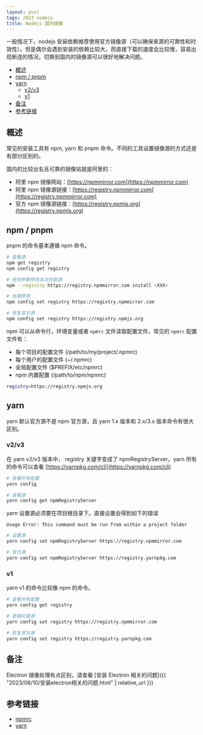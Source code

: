 ```yaml
---
layout: post
tags: 2023 nodejs
title: Nodejs 国内镜像
---
```


一般情况下，nodejs 安装依赖推荐使用官方镜像源（可以确保来源的可靠性和时效性）。但是偶尔会遇到安装的依赖比较大，而直接下载的速度会比较慢，容易出现断连的情况。切换到国内的镜像源可以很好地解决问题。

<!-- vim-markdown-toc GFM -->

- [概述](#概述)
- [npm / pnpm](#npm--pnpm)
- [yarn](#yarn)
  - [v2/v3](#v2v3)
  - [v1](#v1)
- [备注](#备注)
- [参考链接](#参考链接)

<!-- vim-markdown-toc -->

## 概述

常见的安装工具有 npm, yarn 和 pnpm 命令。不同的工具设置镜像源的方式还是有部分区别的。

国内的比较出名且可靠的镜像站就是阿里的：

- 阿里 npm 镜像网站：[https://npmmirror.com](https://npmmirror.com)
- 阿里 npm 镜像源链接：[https://registry.npmmirror.com](https://registry.npmmirror.com)
- 官方 npm 镜像源链接：[https://registry.npmjs.org](https://registry.npmjs.org)

## npm / pnpm

pnpm 的命令基本遵循 npm 命令。

```sh
# 查看源
npm get registry
npm config get registry

# 使用参数修改本次安装源
npm --registry https://registry.npmmirror.com install <XXX>

# 长期修改
npm config set registry https://registry.npmmirror.com

# 恢复官方源
npm config set registry https://registry.npmjs.org
```

npm 可以从命令行，环境变量或者 `npmrc` 文件读取配置文件。常见的 `npmrc` 配置文件有：

- 每个项目的配置文件 (/path/to/my/project/.npmrc)
- 每个用户的配置文件 (~/.npmrc)
- 全局配置文件 ($PREFIX/etc/npmrc)
- npm 内置配置 (/path/to/npm/npmrc)

```sh
registry=https://registry.npmjs.org
```

## yarn

yarn 默认官方源不是 npm 官方源，且 yarn 1.x 版本和 2.x/3.x 版本命令有很大区别。

### v2/v3

在 yarn v2/v3 版本中， registry 关键字变成了 npmRegistryServer。yarn 所有的命令可以查看 [https://yarnpkg.com/cli](https://yarnpkg.com/cli)

```sh
# 查看所有配置
yarn config

# 查看源
yarn config get npmRegistryServer
```

yarn 设置源必须要在项目根目录下。直接设置会得到如下的错误

```plain
Usage Error: This command must be run from within a project folder
```

```sh
# 设置源
yarn config set npmRegistryServer https://registry.npmmirror.com

# 官方源
yarn config set npmRegistryServer https://registry.yarnpkg.com
```

### v1

yarn v1 的命令比较像 npm 的命令。

```sh
# 查看所有配置
yarn config get registry

# 更换阿里源
yarn config set registry https://registry.npmmirror.com

# 恢复官方源
yarn config set registry https://registry.yarnpkg.com
```

## 备注

Electron 镜像处理有点区别，请查看 [安装 Electron 相关的问题]({{ "2023/06/10/安装electron相关的问题.html" | relative_url }})

## 参考链接

- [npmrc](https://www.npmjs.cn/files/npmrc/)
- [yarn](https://yarnpkg.com/cli)
